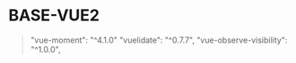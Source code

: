 # BASE-VUE2

> "vue-moment": "^4.1.0"
> "vuelidate": "^0.7.7",
> "vue-observe-visibility": "^1.0.0",